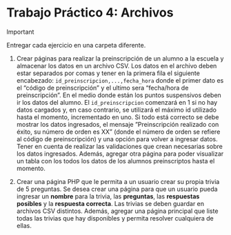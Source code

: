 # Trabajo Práctico 4: Archivos

> [!IMPORTANT]
> Entregar cada ejercicio en una carpeta diferente.

1. Crear páginas para realizar la preinscripción de un alumno a la escuela y almacenar los datos en un archivo CSV. Los datos en el archivo deben estar separados por comas y tener en la primera fila el siguiente encabezado: `id_preinscripcion,...,fecha_hora` donde el primer dato es el “código de preinscripción” y el ultimo sera “fecha/hora de preinscripción”. En el medio donde están los puntos suspensivos deben ir los datos del alumno. El `id_preinscripcion` comenzará en 1 si no hay datos cargados y, en caso contrario, se utilizará el máximo id utilizado hasta el momento, incrementado en uno. Si todo está correcto se debe mostrar los datos ingresados, el mensaje ”Preinscripción realizado con éxito, su número de orden es XX” (donde el número de orden se refiere al código de preinscripción) y una opción para volver a ingresar datos. Tener en cuenta de realizar las validaciones que crean necesarias sobre los datos ingresados.
    Además, agregar otra página para poder visualizar un tabla con los todos los datos de los alumnos preinscriptos hasta el momento.
    
2. Crear una página PHP que le permita a un usuario crear su propia trivia de 5 preguntas. Se desea crear una página para que un usuario pueda ingresar un **nombre** para la trivia, las **preguntas**, las **respuestas posibles** y la **respuesta correcta**. Las trivias se deben guardar en archivos CSV distintos. Además, agregar una página principal que liste todas las trivias que hay disponibles y permita resolver cualquiera de ellas.
